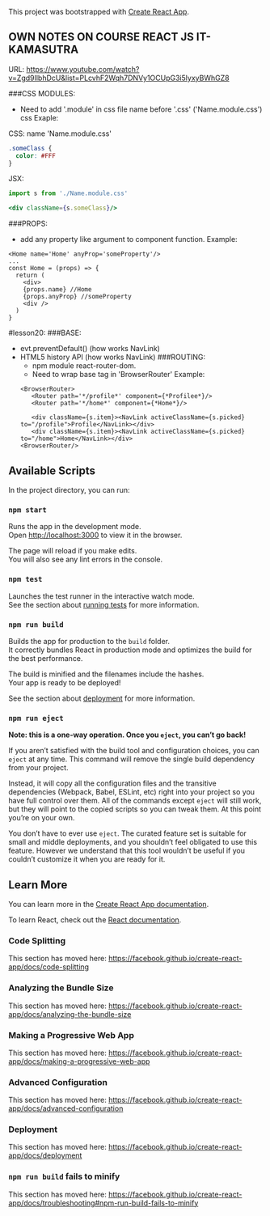 This project was bootstrapped with [Create React App](https://github.com/facebook/create-react-app).

## OWN NOTES ON COURSE REACT JS IT-KAMASUTRA
URL: https://www.youtube.com/watch?v=Zgd9IlbhDcU&list=PLcvhF2Wqh7DNVy1OCUpG3i5lyxyBWhGZ8

###CSS MODULES:
  - Need to add '.module' in css file name before '.css' ('Name.module.css')
  css Exaple:
  
  CSS: name 'Name.module.css'
  ```css
  .someClass {
    color: #FFF
  }
  ```
  JSX:
  ```jsx
  import s from './Name.module.css'
  
  <div className={s.someClass}/>
  ```
  
###PROPS:
   - add any property like argument to component function.
   Example: 
 ```
 <Home name='Home' anyProp='someProperty'/>
 ...
 const Home = (props) => {
   return (
     <div>
     {props.name} //Home
     {props.anyProp} //someProperty
     <div />
   )
 }
 ```
#lesson20:
###BASE:
 - evt.preventDefault() (how works NavLink)
 - HTML5 history API (how works NavLink)
###ROUTING:
   - npm module react-router-dom.
   - Need to wrap base tag in 'BrowserRouter'
   Example: 
   ```
   <BrowserRouter>
      <Router path='*/profile*' component={*Profilee*}/>
      <Router path='*/home*' component={*Home*}/>
      
      <div className={s.item}><NavLink activeClassName={s.picked} to="/profile">Profile</NavLink></div>
      <div className={s.item}><NavLink activeClassName={s.picked} to="/home">Home</NavLink></div>
   <BrowserRouter/>
   ```

## Available Scripts

In the project directory, you can run:

### `npm start`

Runs the app in the development mode.<br>
Open [http://localhost:3000](http://localhost:3000) to view it in the browser.

The page will reload if you make edits.<br>
You will also see any lint errors in the console.

### `npm test`

Launches the test runner in the interactive watch mode.<br>
See the section about [running tests](https://facebook.github.io/create-react-app/docs/running-tests) for more information.

### `npm run build`

Builds the app for production to the `build` folder.<br>
It correctly bundles React in production mode and optimizes the build for the best performance.

The build is minified and the filenames include the hashes.<br>
Your app is ready to be deployed!

See the section about [deployment](https://facebook.github.io/create-react-app/docs/deployment) for more information.

### `npm run eject`

**Note: this is a one-way operation. Once you `eject`, you can’t go back!**

If you aren’t satisfied with the build tool and configuration choices, you can `eject` at any time. This command will remove the single build dependency from your project.

Instead, it will copy all the configuration files and the transitive dependencies (Webpack, Babel, ESLint, etc) right into your project so you have full control over them. All of the commands except `eject` will still work, but they will point to the copied scripts so you can tweak them. At this point you’re on your own.

You don’t have to ever use `eject`. The curated feature set is suitable for small and middle deployments, and you shouldn’t feel obligated to use this feature. However we understand that this tool wouldn’t be useful if you couldn’t customize it when you are ready for it.

## Learn More

You can learn more in the [Create React App documentation](https://facebook.github.io/create-react-app/docs/getting-started).

To learn React, check out the [React documentation](https://reactjs.org/).

### Code Splitting

This section has moved here: https://facebook.github.io/create-react-app/docs/code-splitting

### Analyzing the Bundle Size

This section has moved here: https://facebook.github.io/create-react-app/docs/analyzing-the-bundle-size

### Making a Progressive Web App

This section has moved here: https://facebook.github.io/create-react-app/docs/making-a-progressive-web-app

### Advanced Configuration

This section has moved here: https://facebook.github.io/create-react-app/docs/advanced-configuration

### Deployment

This section has moved here: https://facebook.github.io/create-react-app/docs/deployment

### `npm run build` fails to minify

This section has moved here: https://facebook.github.io/create-react-app/docs/troubleshooting#npm-run-build-fails-to-minify
